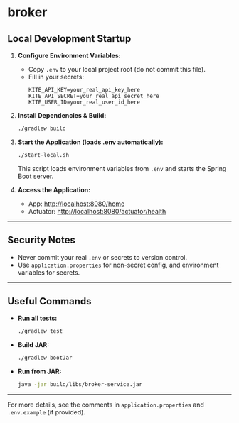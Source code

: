 # broker

## Local Development Startup

1. **Configure Environment Variables:**
   - Copy `.env` to your local project root (do not commit this file).
   - Fill in your secrets:
     ```env
     KITE_API_KEY=your_real_api_key_here
     KITE_API_SECRET=your_real_api_secret_here
     KITE_USER_ID=your_real_user_id_here
     ```

2. **Install Dependencies & Build:**
   ```zsh
   ./gradlew build
   ```

3. **Start the Application (loads .env automatically):**
   ```zsh
   ./start-local.sh
   ```
   This script loads environment variables from `.env` and starts the Spring Boot server.

4. **Access the Application:**
   - App: [http://localhost:8080/home](http://localhost:8080/home)
   - Actuator: [http://localhost:8080/actuator/health](http://localhost:8080/actuator/health)

---

## Security Notes
- Never commit your real `.env` or secrets to version control.
- Use `application.properties` for non-secret config, and environment variables for secrets.

---

## Useful Commands
- **Run all tests:**
  ```zsh
  ./gradlew test
  ```
- **Build JAR:**
  ```zsh
  ./gradlew bootJar
  ```
- **Run from JAR:**
  ```zsh
  java -jar build/libs/broker-service.jar
  ```

---

For more details, see the comments in `application.properties` and `.env.example` (if provided).